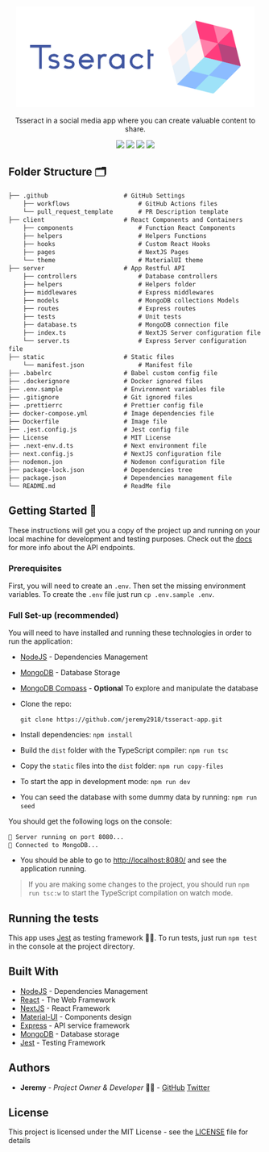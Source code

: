 <div align="center">
  <img src='./static/Main-aside/logo_transparent_background.png' height='200' />

  <p align="center">
    Tsseract in a social media app where you can create valuable content to share.
  </p>

  <p align="center">
    <img src="https://img.shields.io/github/workflow/status/jeremy2918/tsseract/Continuous%20Integration/master" />
    <img src="https://img.shields.io/website?down_message=down&up_message=running&url=https%3A%2F%2Ftsseract.herokuapp.com%2F" />
    <img src="https://img.shields.io/github/repo-size/jeremy2918/tsseract" />
    <a href="https://twitter.com/AskJere">
        <img src="https://img.shields.io/twitter/follow/AskJere?style=social" />
    </a>
  </p>
</div>

## Folder Structure 🗂️

    ├── .github                     # GitHub Settings
        ├── workflows                   # GitHub Actions files
        └── pull_request_template       # PR Description template
    ├── client                      # React Components and Containers
        ├── components                  # Function React Components
        ├── helpers                     # Helpers Functions
        ├── hooks                       # Custom React Hooks
        ├── pages                       # NextJS Pages
        └── theme                       # MaterialUI theme
    ├── server                      # App Restful API
        ├── controllers                 # Database controllers
        ├── helpers                     # Helpers folder
        ├── middlewares                 # Express middlewares
        ├── models                      # MongoDB collections Models
        ├── routes                      # Express routes
        ├── tests                       # Unit tests
        ├── database.ts                 # MongoDB connection file
        ├── index.ts                    # NextJS Server configuration file
        └── server.ts                   # Express Server configuration file
    ├── static                      # Static files
        └── manifest.json               # Manifest file
    ├── .babelrc                    # Babel custom config file
    ├── .dockerignore               # Docker ignored files
    ├── .env.sample                 # Environment variables file
    ├── .gitignore                  # Git ignored files
    ├── .prettierrc                 # Prettier config file
    ├── docker-compose.yml          # Image dependencies file
    ├── Dockerfile                  # Image file
    ├── .jest.config.js             # Jest config file
    ├── License                     # MIT License
    ├── .next-env.d.ts              # Next environment file
    ├── next.config.js              # NextJS configuration file
    ├── nodemon.jon                 # Nodemon configuration file
    ├── package-lock.json           # Dependencies tree
    ├── package.json                # Dependencies management file
    └── README.md                   # ReadMe file

## Getting Started 🚀

These instructions will get you a copy of the project up and running on your local machine for development and testing purposes. Check out the [docs](docs/index.md) for more info about the API endpoints.

### Prerequisites

First, you will need to create an `.env`. Then set the missing environment variables.
To create the `.env` file just run `cp .env.sample .env`.

### Full Set-up (recommended)

You will need to have installed and running these technologies in order to run the application:

- [NodeJS](https://nodejs.org/es/) - Dependencies Management
- [MongoDB](https://www.mongodb.com/es) - Database Storage
- [MongoDB Compass](https://www.mongodb.com/products/compass) - **Optional** To explore and manipulate the database

- Clone the repo:

  ```
  git clone https://github.com/jeremy2918/tsseract-app.git
  ```

- Install dependencies: `npm install`

- Build the `dist` folder with the TypeScript compiler: `npm run tsc`

- Copy the `static` files into the `dist` folder: `npm run copy-files`

- To start the app in development mode: `npm run dev`

- You can seed the database with some dummy data by running: `npm run seed`

You should get the following logs on the console:

```
🚀 Server running on port 8080...
📡 Connected to MongoDB...
```

- You should be able to go to [http://localhost:8080/](http://localhost:8080/) and see the application running.

> If you are making some changes to the project, you should run `npm run tsc:w` to start the TypeScript compilation on watch mode.

## Running the tests

This app uses [Jest](https://jestjs.io/) as testing framework 🧑‍💻. To run tests, just run `npm test` in the console at the project directory.

## Built With

- [NodeJS](https://nodejs.org/es/) - Dependencies Management
- [React](https://es.reactjs.org/) - The Web Framework
- [NextJS](https://nextjs.org/) - React Framework
- [Material-UI](https://material-ui.com/) - Components design
- [Express](https://expressjs.com/es/) - API service framework
- [MongoDB](https://www.mongodb.com/es) - Database storage
- [Jest](https://jestjs.io/) - Testing Framework

## Authors

- **Jeremy** - _Project Owner & Developer_ 🧑‍💻 - [GitHub](https://github.com/jeremy2918) [Twitter](https://twitter.com/AskJere)

## License

This project is licensed under the MIT License - see the [LICENSE](LICENSE) file for details
